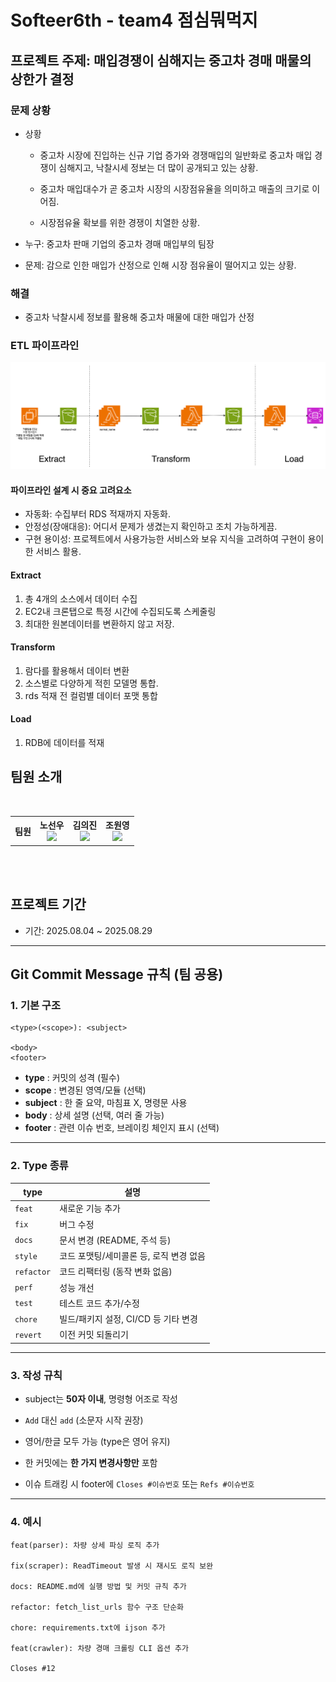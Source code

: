 # Softeer6th - team4 점심뭐먹지 
## 프로젝트 주제: 매입경쟁이 심해지는 중고차 경매 매물의 상한가 결정

### 문제 상황
- 상황

  - 중고차 시장에 진입하는 신규 기업 증가와 경쟁매입의 일반화로 중고차 매입 경쟁이 심해지고, 낙찰시세 정보는 더 많이 공개되고 있는 상황.

  - 중고차 매입대수가 곧 중고차 시장의 시장점유율을 의미하고 매출의 크기로 이어짐.

  - 시장점유율 확보를 위한 경쟁이 치열한 상황.

- 누구: 중고차 판매 기업의 중고차 경매 매입부의 팀장

- 문제: 감으로 인한 매입가 산정으로 인해 시장 점유율이 떨어지고 있는 상황.

### 해결
- 중고차 낙찰시세 정보를 활용해 중고차 매물에 대한 매입가 산정 

### ETL 파이프라인
![data-pipeline](project/assets/data-pipeline.png)
#### 파이프라인 설계 시 중요 고려요소
- 자동화: 수집부터 RDS 적재까지 자동화.
- 안정성(장애대응): 어디서 문제가 생겼는지 확인하고 조치 가능하게끔.
- 구현 용이성: 프로젝트에서 사용가능한 서비스와 보유 지식을 고려하여 구현이 용이한 서비스 활용.

#### Extract
1. 총 4개의 소스에서 데이터 수집
2. EC2내 크론탭으로 특정 시간에 수집되도록 스케줄링
3. 최대한 원본데이터를 변환하지 않고 저장.
#### Transform
1. 람다를 활용해서 데이터 변환
2. 소스별로 다양하게 적힌 모델명 통합.
3. rds 적재 전 컬럼별 데이터 포맷 통합
#### Load
1. RDB에 데이터를 적재

## 팀원 소개
<br/>

<div align="center">
<table>
<th>팀원</th>
    <th> 노선우 <a href="https://github.com/SsunyR"><br/><img src="https://img.shields.io/badge/Github-181717?style=flat-square&logo=Github&logoColor=white"/><a></th>
	  <th> 김의진 <a href="https://github.com/uijinee"><br/><img src="https://img.shields.io/badge/Github-181717?style=flat-square&logo=Github&logoColor=white"/></a></th>
    <th> 조원영 <a href="https://github.com/ThinkKat"><br/><img src="https://img.shields.io/badge/Github-181717?style=flat-square&logo=Github&logoColor=white"/></a></th>
  </table>
</div>
<br />
<br />

## 프로젝트 기간
- 기간: 2025.08.04 ~ 2025.08.29

---
## Git Commit Message 규칙 (팀 공용)

### 1. 기본 구조

```
<type>(<scope>): <subject>

<body>
<footer>
```

* **type** : 커밋의 성격 (필수)
* **scope** : 변경된 영역/모듈 (선택)
* **subject** : 한 줄 요약, 마침표 X, 명령문 사용
* **body** : 상세 설명 (선택, 여러 줄 가능)
* **footer** : 관련 이슈 번호, 브레이킹 체인지 표시 (선택)

---

### 2. Type 종류

| type       | 설명                       |
| ---------- | ------------------------ |
| `feat`     | 새로운 기능 추가                |
| `fix`      | 버그 수정                    |
| `docs`     | 문서 변경 (README, 주석 등)     |
| `style`    | 코드 포맷팅/세미콜론 등, 로직 변경 없음  |
| `refactor` | 코드 리팩터링 (동작 변화 없음)       |
| `perf`     | 성능 개선                    |
| `test`     | 테스트 코드 추가/수정             |
| `chore`    | 빌드/패키지 설정, CI/CD 등 기타 변경 |
| `revert`   | 이전 커밋 되돌리기               |

---

### 3. 작성 규칙

* subject는 **50자 이내**, 명령형 어조로 작성

* `Add` 대신 `add` (소문자 시작 권장)
  
* 영어/한글 모두 가능 (type은 영어 유지)
  
* 한 커밋에는 **한 가지 변경사항만** 포함
  
* 이슈 트래킹 시 footer에 `Closes #이슈번호` 또는 `Refs #이슈번호`

---

### 4. 예시

```
feat(parser): 차량 상세 파싱 로직 추가

fix(scraper): ReadTimeout 발생 시 재시도 로직 보완

docs: README.md에 실행 방법 및 커밋 규칙 추가

refactor: fetch_list_urls 함수 구조 단순화

chore: requirements.txt에 ijson 추가

feat(crawler): 차량 경매 크롤링 CLI 옵션 추가

Closes #12
```
